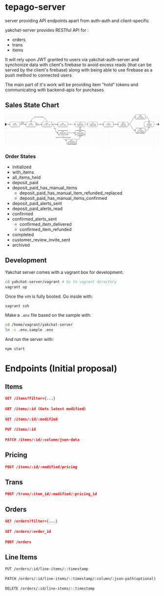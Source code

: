 # tepago-server
server providing API endpoints apart from auth-auth and client-specific

yakchat-server provides RESTful API for :

- orders
- trans
- items

It will rely upon JWT granted to users via yakchat-auth-server and synchonize data with client's firebase to avoid excess reads (that can be served by the client's firebase) along with being able to use firebase as a push method to connected users

The main part of it's work will be providing item "hold" tokens and communicating with backend-apis for purchases


## Sales State Chart

![sales-state-chart](docs/sales-state-chart.png?raw=true)

### Order States

- initialized
- with_items
- all_items_held
- deposit_paid
- deposit_paid_has_manual_items
	- deposit_paid_has_manual_item_refunded_replaced
	- deposit_paid_has_manual_items_confirmed
- deposit_paid_alerts_sent
- deposit_paid_alerts_read
- confirmed
- confirmed_alerts_sent
	- confirmed_item_delivered
	- confirmed_item_refunded
- completed
- customer_review_invite_sent
- archived


## Development

Yakchat server comes with a vagrant box for development.

```sh
cd yakchat-server/vagrant # Go to vagrant directory
vagrant up
```

Once the vm is fully booted. Go inside with:

```sh
vagrant ssh 
```

Make a `.env` file based on the sample with:

```sh
cd /home/vagrant/yakchat-server
ln -s .env.sample .env
```

And run the server with:

```sh
npm start
```

# Endpoints (Initial proposal)

## Items

```json
GET /items?filter={...}

GET /items/:id (Gets latest modified)

GET /items/:id/:modified

PUT /items/:id

PATCH /items/:id/:column/json-data
```

## Pricing

```json
POST /items/:id/:modified/pricing
```

## Trans

```json
POST /trans/:item_id/:modified/:pricing_id
```

## Orders

```json
GET /orders?filter={...}

GET /orders/:order_id

POST /orders
```

## Line Items

```
PUT /orders/:id/line-items/::timestamp

PATCH /orders/:id/line-items/::timestamp/:column/:json-path(optional)

DELETE /orders/:id/line-items/::timestamp
```
